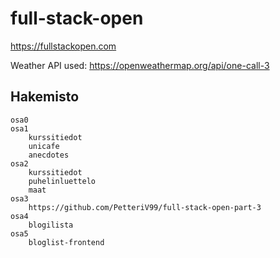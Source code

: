 # full-stack-open
https://fullstackopen.com

Weather API used: https://openweathermap.org/api/one-call-3

## Hakemisto

    osa0
    osa1
        kurssitiedot
        unicafe
        anecdotes
    osa2
        kurssitiedot
        puhelinluettelo
        maat
    osa3
        https://github.com/PetteriV99/full-stack-open-part-3
    osa4
        blogilista
    osa5
        bloglist-frontend

